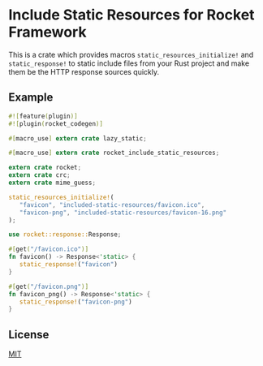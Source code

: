 Include Static Resources for Rocket Framework
====================

This is a crate which provides macros `static_resources_initialize!` and `static_response!` to static include files from your Rust project and make them be the HTTP response sources quickly.

## Example

```rust
#![feature(plugin)]
#![plugin(rocket_codegen)]

#[macro_use] extern crate lazy_static;

#[macro_use] extern crate rocket_include_static_resources;

extern crate rocket;
extern crate crc;
extern crate mime_guess;

static_resources_initialize!(
   "favicon", "included-static-resources/favicon.ico",
   "favicon-png", "included-static-resources/favicon-16.png"
);

use rocket::response::Response;

#[get("/favicon.ico")]
fn favicon() -> Response<'static> {
   static_response!("favicon")
}

#[get("/favicon.png")]
fn favicon_png() -> Response<'static> {
   static_response!("favicon-png")
}
```

## License

[MIT](LICENSE)
